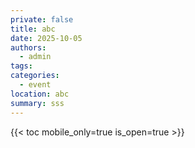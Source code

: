 ```yaml
---
private: false
title: abc
date: 2025-10-05
authors:
  - admin
tags:
categories:
  - event
location: abc
summary: sss
---
```

{{< toc mobile_only=true is_open=true >}}
